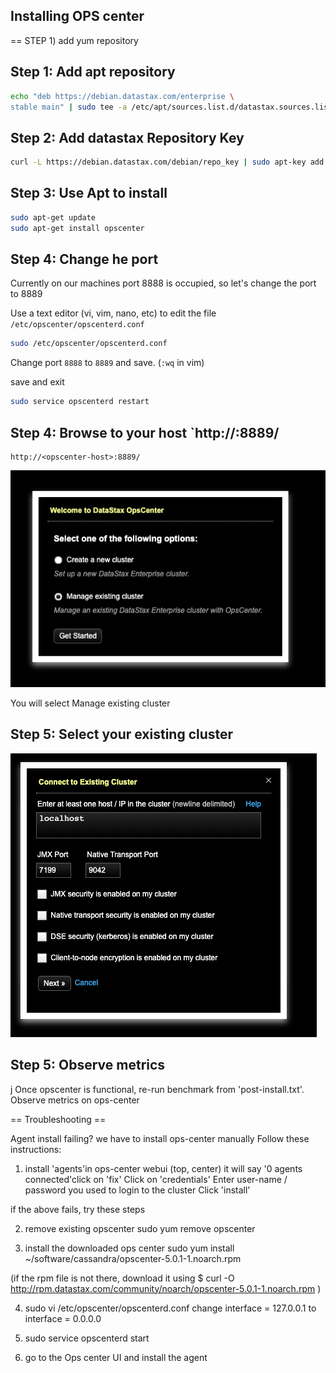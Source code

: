Installing OPS center
---------------

== STEP 1) add yum repository

## Step 1: Add apt repository


```bash
echo "deb https://debian.datastax.com/enterprise \
stable main" | sudo tee -a /etc/apt/sources.list.d/datastax.sources.list
```


## Step 2: Add datastax Repository Key

``` bash
curl -L https://debian.datastax.com/debian/repo_key | sudo apt-key add -
```


## Step 3: Use Apt to install


```bash
sudo apt-get update
sudo apt-get install opscenter
```


## Step 4: Change he port

Currently on our machines port 8888 is occupied, so let's change the port to 8889

Use a text editor (vi, vim, nano, etc) to edit the file `/etc/opscenter/opscenterd.conf`

```bash
sudo /etc/opscenter/opscenterd.conf
```


Change port `8888`  to `8889` and save.  (`:wq` in vim)


save and exit


```bash
sudo service opscenterd restart
```

## Step 4: Browse to your host `http://<opscenter-host>:8889/

```
http://<opscenter-host>:8889/
```

![](../assets/images/opscenter1.png)

You will select Manage existing cluster

## Step 5: Select your existing cluster

![](../assets/images/opscenter3.png)


## Step 5: Observe metrics
j
Once opscenter is functional, re-run benchmark from 'post-install.txt'.
Observe metrics on ops-center

== Troubleshooting ==

Agent install failing?
we have to install ops-center manually
Follow these instructions:

1) install 'agents'in ops-center webui  (top, center)
it will say '0 agents connected'click on 'fix'
Click on 'credentials'
Enter  user-name / password you used to login to the cluster
Click 'install'

if the above fails, try these steps


2) remove existing opscenter
  sudo yum remove opscenter

3)  install the downloaded ops center
sudo yum install ~/software/cassandra/opscenter-5.0.1-1.noarch.rpm

(if the rpm file is not there, download it using
  $   curl -O http://rpm.datastax.com/community/noarch/opscenter-5.0.1-1.noarch.rpm
)

4)  sudo vi /etc/opscenter/opscenterd.conf
change interface = 127.0.0.1 to interface = 0.0.0.0

5) sudo service opscenterd start

6) go to the Ops center UI  and install the agent
